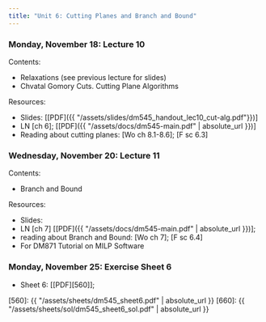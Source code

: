 ```yaml
---
title: "Unit 6: Cutting Planes and Branch and Bound" 
---
```




### Monday, November 18: Lecture 10

Contents:
- Relaxations (see previous lecture for slides)
- Chvatal Gomory Cuts. Cutting Plane Algorithms

Resources:
- Slides: [[PDF]({{ "/assets/slides/dm545_handout_lec10_cut-alg.pdf"}})]
- LN [ch 6]; [[PDF]({{ "/assets/docs/dm545-main.pdf" | absolute_url }})]
- Reading about cutting planes: [Wo ch 8.1-8.6]; [F sc 6.3]



### Wednesday, November 20: Lecture 11

Contents:

- Branch and Bound 

Resources:

- Slides: <!-- [[PDF]({{ "/assets/slides/dm545_handout_lec11_bnb.pdf"}})] -->
- LN [ch 7]  [[PDF]({{ "/assets/docs/dm545-main.pdf" | absolute_url }})];
- reading about Branch and Bound: [Wo ch 7]; [F sc 6.4]
- For DM871 Tutorial on MILP Software

### Monday, November 25: Exercise Sheet 6

- Sheet 6: [[PDF][560]]; <!-- Solutions: [[PDF][660]] -->

[560]: {{ "/assets/sheets/dm545_sheet6.pdf" | absolute_url }}
[660]: {{ "/assets/sheets/sol/dm545_sheet6_sol.pdf" | absolute_url }}
